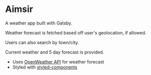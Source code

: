 # Aimsir

A weather app built with Gatsby.

Weather forecast is fetched based off user's geolocation, if allowed.

Users can also search by town/city.

Current weather and 5 day forecast is provided.

- Uses [OpenWeather API](https://openweathermap.org/) for weather forecast
- Styled with [styled-components](https://github.com/styled-components/styled-components)
